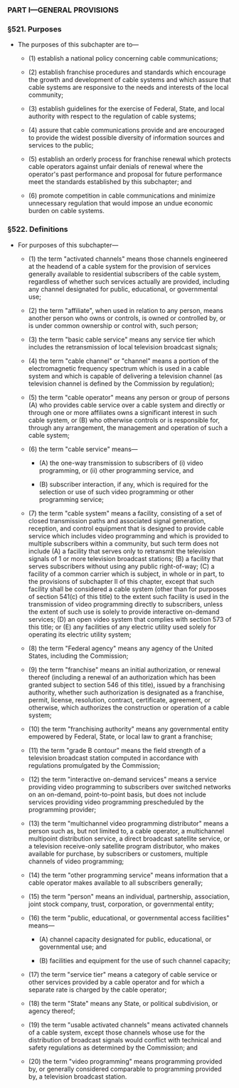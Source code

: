 ### PART I—GENERAL PROVISIONS

### §521. Purposes
* The purposes of this subchapter are to—

  * (1) establish a national policy concerning cable communications;

  * (2) establish franchise procedures and standards which encourage the growth and development of cable systems and which assure that cable systems are responsive to the needs and interests of the local community;

  * (3) establish guidelines for the exercise of Federal, State, and local authority with respect to the regulation of cable systems;

  * (4) assure that cable communications provide and are encouraged to provide the widest possible diversity of information sources and services to the public;

  * (5) establish an orderly process for franchise renewal which protects cable operators against unfair denials of renewal where the operator's past performance and proposal for future performance meet the standards established by this subchapter; and

  * (6) promote competition in cable communications and minimize unnecessary regulation that would impose an undue economic burden on cable systems.

### §522. Definitions
* For purposes of this subchapter—

  * (1) the term "activated channels" means those channels engineered at the headend of a cable system for the provision of services generally available to residential subscribers of the cable system, regardless of whether such services actually are provided, including any channel designated for public, educational, or governmental use;

  * (2) the term "affiliate", when used in relation to any person, means another person who owns or controls, is owned or controlled by, or is under common ownership or control with, such person;

  * (3) the term "basic cable service" means any service tier which includes the retransmission of local television broadcast signals;

  * (4) the term "cable channel" or "channel" means a portion of the electromagnetic frequency spectrum which is used in a cable system and which is capable of delivering a television channel (as television channel is defined by the Commission by regulation);

  * (5) the term "cable operator" means any person or group of persons (A) who provides cable service over a cable system and directly or through one or more affiliates owns a significant interest in such cable system, or (B) who otherwise controls or is responsible for, through any arrangement, the management and operation of such a cable system;

  * (6) the term "cable service" means—

    * (A) the one-way transmission to subscribers of (i) video programming, or (ii) other programming service, and

    * (B) subscriber interaction, if any, which is required for the selection or use of such video programming or other programming service;


  * (7) the term "cable system" means a facility, consisting of a set of closed transmission paths and associated signal generation, reception, and control equipment that is designed to provide cable service which includes video programming and which is provided to multiple subscribers within a community, but such term does not include (A) a facility that serves only to retransmit the television signals of 1 or more television broadcast stations; (B) a facility that serves subscribers without using any public right-of-way; (C) a facility of a common carrier which is subject, in whole or in part, to the provisions of subchapter II of this chapter, except that such facility shall be considered a cable system (other than for purposes of section 541(c) of this title) to the extent such facility is used in the transmission of video programming directly to subscribers, unless the extent of such use is solely to provide interactive on-demand services; (D) an open video system that complies with section 573 of this title; or (E) any facilities of any electric utility used solely for operating its electric utility system;

  * (8) the term "Federal agency" means any agency of the United States, including the Commission;

  * (9) the term "franchise" means an initial authorization, or renewal thereof (including a renewal of an authorization which has been granted subject to section 546 of this title), issued by a franchising authority, whether such authorization is designated as a franchise, permit, license, resolution, contract, certificate, agreement, or otherwise, which authorizes the construction or operation of a cable system;

  * (10) the term "franchising authority" means any governmental entity empowered by Federal, State, or local law to grant a franchise;

  * (11) the term "grade B contour" means the field strength of a television broadcast station computed in accordance with regulations promulgated by the Commission;

  * (12) the term "interactive on-demand services" means a service providing video programming to subscribers over switched networks on an on-demand, point-to-point basis, but does not include services providing video programming prescheduled by the programming provider;

  * (13) the term "multichannel video programming distributor" means a person such as, but not limited to, a cable operator, a multichannel multipoint distribution service, a direct broadcast satellite service, or a television receive-only satellite program distributor, who makes available for purchase, by subscribers or customers, multiple channels of video programming;

  * (14) the term "other programming service" means information that a cable operator makes available to all subscribers generally;

  * (15) the term "person" means an individual, partnership, association, joint stock company, trust, corporation, or governmental entity;

  * (16) the term "public, educational, or governmental access facilities" means—

    * (A) channel capacity designated for public, educational, or governmental use; and

    * (B) facilities and equipment for the use of such channel capacity;


  * (17) the term "service tier" means a category of cable service or other services provided by a cable operator and for which a separate rate is charged by the cable operator;

  * (18) the term "State" means any State, or political subdivision, or agency thereof;

  * (19) the term "usable activated channels" means activated channels of a cable system, except those channels whose use for the distribution of broadcast signals would conflict with technical and safety regulations as determined by the Commission; and

  * (20) the term "video programming" means programming provided by, or generally considered comparable to programming provided by, a television broadcast station.